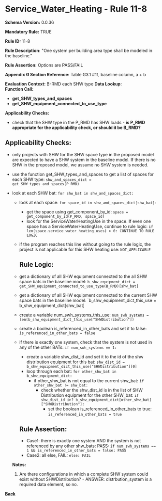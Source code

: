 # Service_Water_Heating - Rule 11-8
**Schema Version:** 0.0.36  

**Mandatory Rule:** TRUE

**Rule ID:** 11-8

**Rule Description:** "One system per building area type shall be modeled in the baseline."

**Rule Assertion:** Options are PASS/FAIL

**Appendix G Section Reference:** Table G3.1 #11, baseline column, a + b

**Evaluation Context:** B-RMD each SHW type
**Data Lookup:**   
**Function Call:** 
- **get_SHW_types_and_spaces**
- **get_SHW_equipment_connected_to_use_type**  

**Applicability Checks:**
- check that the SHW type in the P_RMD has SHW loads - **is P_RMD appropriate for the applicability check, or should it be B_RMD?**  

## Applicability Checks:
- only projects with SHW for the SHW space type in the proposed model are expected to have a SHW system in the baseline model.  If there is no SHW in the proposed model, we assume no SHW system is needed.
- use the function get_SHW_types_and_spaces to get a list of spaces for each SHW type: `shw_and_spaces_dict = get_SHW_types_and_spaces(P_RMD)`
- look at each SHW bat: `for shw_bat in shw_and_spaces_dict:`
  - look at each space: `for space_id in shw_and_spaces_dict[shw_bat]:`
    - get the space using get_component_by_id: `space = get_component_by_id(P_RMD, space_id)`
    - look for the ServiceWaterHeatingUse in the space.  If even one space has a ServiceWaterHeatingUse, continue to rule logic: `if len(space.service_water_heating_uses) > 0: CONTINUE TO RULE LOGIC`
  - if the program reaches this line without going to the rule logic, the project is not applicable for this SHW heating use: `NOT_APPLICABLE`

    ## Rule Logic: 
  - get a dictionary of all SHW equipment connected to the all SHW space bats in the baseline model: `b_shw_equipment_dict = get_SHW_equipment_connected_to_use_type(B_RMD)[shw_bat]`
  - get a dictionary of all SHW equipment connected to the current SHW space bats in the baseline model: `b_shw_equipment_dict_this_use = b_shw_equipment_dict[shw_bat]
  - create a variable num_swh_systems_this_use: `num_swh_systems = len(b_shw_equipment_dict_this_use["SHWDistribution"])`
  - create a boolean is_referenced_in_other_bats and set it to false: `is_referenced_in_other_bats = false`
  
  - if there is exactly one system, check that the system is not used in any of the other BATs: `if num_swh_systems == 1:`
    - create a variable shw_dist_id and set it to the id of the shw distribution equipment for this bat: `shw_dist_id = b_shw_equipment_dict_this_use["SHWDistribution"][0]`
    - loop through each bat: `for other_shw_bat in b_shw_equipment_dict:`
      - if other_shw_bat is not equal to the current shw_bat: `if other_shw_bat != shw_bat:`
        - check whether the shw_dist_id is in the list of SHW Distribution equipment for the other SHW_bat: `if shw_dist_id in? b_shw_equipment_dict[other_shw_bat]["SHWDistribution"]:`
          - set the boolean is_referenced_in_other_bats to true: `is_referenced_in_other_bats = true`

    ## Rule Assertion: 
    - Case1: there is exactly one system AND the system is not referenced by any other shw_bats: PASS: `if num_swh_systems == 1 && is_referenced_in_other_bats = false: PASS`
    - Case2: all else, FAIL: `else: FAIL`

  
  **Notes:**
  1.  Are there configurations in which a complete SHW system could exist without SHWDistribution? - ANSWER: distrbution_system is a required data element, so no.

**[Back](../_toc.md)**
